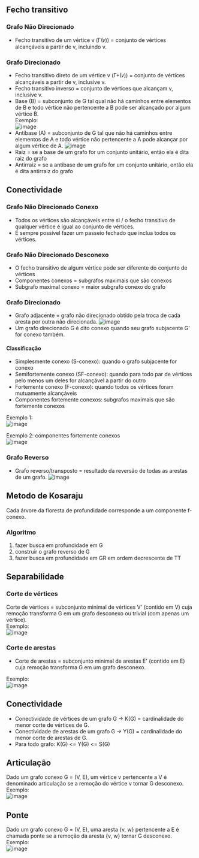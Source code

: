 ## Fecho transitivo 
### Grafo Não Direcionado 
- Fecho transitivo de um vértice v (Γ(𝑣)) = conjunto de vértices alcançáveis a partir de v, incluindo v. 

### Grafo Direcionado 
- Fecho transitivo direto de um vértice v (Γ+(𝑣)) = conjunto de vértices alcançáveis a partir de v, inclusive v. 
- Fecho transitivo inverso = conjunto de vértices que alcançam v, inclusive v. 
- Base (B) = subconjunto de G tal qual não há caminhos entre elementos de B e todo vértice não pertencente a B pode ser alcançado por algum vértice B. <br/>
Exemplo: <br/>
![image](https://user-images.githubusercontent.com/89612369/226186384-c8c06ccf-e9ef-4977-b486-06a9fd472927.png)
- Antibase (A) = subconjunto de G tal que não há caminhos entre elementos de A e todo vértice não pertencente a A pode alcançar por algum vértice de A. 
 ![image](https://user-images.githubusercontent.com/89612369/226191880-1b09f42e-be9a-455a-9222-d6ce0b320035.png)
- Raiz = se a base de um grafo for um conjunto unitário, então ela é dita raiz do grafo
- Antirraiz = se a antibase de um grafo for um conjunto unitário, então ela é dita antirraiz do grafo

## Conectividade 
### Grafo Não Direcionado Conexo 
- Todos os vértices são alcançáveis entre si / o fecho transitivo de qualquer vértice é igual ao conjunto de vértices. 
- É sempre possível fazer um passeio fechado que inclua todos os vértices. 

### Grafo Não Direcionado Desconexo 
- O fecho transitivo de algum vértice pode ser diferente do conjunto de vértices
- Componentes conexos = subgrafos maximais que são conexos 
- Subgrafo maximal conexo = maior subgrafo conexo do grafo 

### Grafo Direcionado 
- Grafo adjacente = grafo não direcionado obtido pela troca de cada aresta por outra não direcionada. 
![image](https://user-images.githubusercontent.com/89612369/226194655-38e0c2c1-f06f-4104-882e-608b744617fb.png)
- Um grafo direcionado G é dito conexo quando seu grafo subjacente G' for conexo também. 

#### Classificação 
- Simplesmente conexo (S-conexo): quando o grafo subjacente for conexo 
- Semifortemente conexo (SF-conexo): quando para todo par de vértices pelo menos um deles for alcançável a partir do outro 
- Fortemente conexo (F-conexo): quando todos os vértices foram mutuamente alcançáveis
- Componentes fortemente conexos: subgrafos maximais que são fortemente conexos

Exemplo 1: <br/>
![image](https://user-images.githubusercontent.com/89612369/226194790-d0e9f40b-fcf8-403b-bfb4-9eb5c2b45764.png)

Exemplo 2: componentes fortemente conexos <br/>
![image](https://user-images.githubusercontent.com/89612369/226194885-c9eec54c-8c47-47e6-b528-1a4827b804e7.png)

### Grafo Reverso 
- Grafo reverso/transposto = resultado da reversão de todas as arestas de um grafo. 
![image](https://user-images.githubusercontent.com/89612369/226197111-057a8722-ab60-4e44-bbbb-4293c56b27c7.png)


## Metodo de Kosaraju 
Cada árvore da floresta de profundidade corresponde a um componente f-conexo.

### Algoritmo 
1. fazer busca em profundidade em G 
2. construir o grafo reverso de G 
3. fazer busca em profundidade em GR em ordem decrescente de TT 

## Separabilidade 
### Corte de vértices 
Corte de vértices = subconjunto minimal de vértices V' (contido em V) cuja remoção transforma G em um grafo desconexo ou trivial (com apenas um vértice). <br/>
Exemplo: <br/>
![image](https://user-images.githubusercontent.com/89612369/226205837-e6ea3f74-aa76-4c2b-8441-0115f45b7c6a.png)
 
### Corte de arestas 
- Corte de arestas = subconjunto minimal de arestas E' (contido em E) cuja remoção transforma G em um grafo desconexo. <br/>

Exemplo: <br/>
![image](https://user-images.githubusercontent.com/89612369/226205938-060b08f7-4b38-4c4c-8444-e6e644d9ee08.png)

## Conectividade 
- Conectividade de vértices de um grafo G -> K(G) = cardinalidade do menor corte de vértices de G.
- Conectividade de arestas de um grafo G -> Y(G) = cardinalidade do menor corte de arestas de G.
- Para todo grafo: K(G) <= Y(G) <= S(G)

## Articulação 
Dado um grafo conexo G = (V, E), um vértice v pertencente a V é denominado articulação se a remoção do vértice v tornar G desconexo. <br/>
Exemplo: <br/>
![image](https://user-images.githubusercontent.com/89612369/226206291-bb40f597-bfba-46d5-9ac3-c94d63ee70f1.png)

## Ponte 
Dado um grafo conexo G = (V, E), uma aresta {v, w} pertencente a E é chamada ponte se a remoção da aresta {v, w} tornar G desconexo. <br/>
Exemplo: <br/>
![image](https://user-images.githubusercontent.com/89612369/226206345-96a2e8b4-e2fa-40f7-9666-c2ae0bf8b7f8.png)
